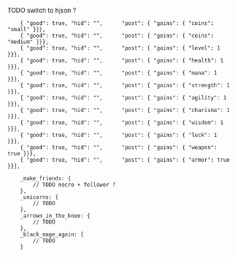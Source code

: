 TODO switch to hjson ?



		{ "good": true, "hid": "",      "post": { "gains": { "coins": "small" }}},
		{ "good": true, "hid": "",      "post": { "gains": { "coins": "medium" }}},
		{ "good": true, "hid": "",      "post": { "gains": { "level": 1 }}},
		{ "good": true, "hid": "",      "post": { "gains": { "health": 1 }}},
		{ "good": true, "hid": "",      "post": { "gains": { "mana": 1 }}},
		{ "good": true, "hid": "",      "post": { "gains": { "strength": 1 }}},
		{ "good": true, "hid": "",      "post": { "gains": { "agility": 1 }}},
		{ "good": true, "hid": "",      "post": { "gains": { "charisma": 1 }}},
		{ "good": true, "hid": "",      "post": { "gains": { "wisdom": 1 }}},
		{ "good": true, "hid": "",      "post": { "gains": { "luck": 1 }}},
		{ "good": true, "hid": "",      "post": { "gains": { "weapon": true }}},
		{ "good": true, "hid": "",      "post": { "gains": { "armor": true }}},

		_make_friends: {
			// TODO necro + follower ?
		},
		_unicorns: {
			// TODO
		},
		_arrown_in_the_knee: {
			// TODO
		},
		_black_mage_again: {
			// TODO
		}

